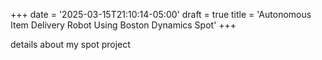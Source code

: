 +++
date = '2025-03-15T21:10:14-05:00'
draft = true
title = 'Autonomous Item Delivery Robot Using Boston Dynamics Spot'
+++

details about my spot project
